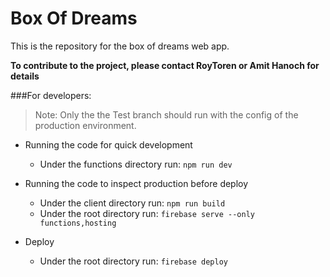 # Box Of Dreams
This is the repository for the box of dreams web app.

**To contribute to the project, please contact RoyToren or Amit Hanoch for details**
  
###For developers:
> Note: Only the the Test branch should run with the config of the production environment.
- Running the code for quick development
    - Under the functions directory run: ``` npm run dev ```

- Running the code to inspect production before deploy
    - Under the client directory run: ``` npm run build ```
    - Under the root directory run: ``` firebase serve --only functions,hosting ```

- Deploy
    -  Under the root directory run: ``` firebase deploy ```